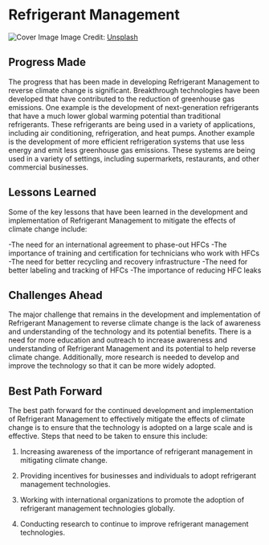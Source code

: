 # Refrigerant Management

![Cover Image](https://images.unsplash.com/photo-1454165804606-c3d57bc86b40?crop=entropy&cs=tinysrgb&fit=max&fm=jpg&ixid=Mnw0NDM1NTZ8MHwxfHNlYXJjaHwxfHxSZWZyaWdlcmFudCUyME1hbmFnZW1lbnR8ZW58MHx8fHwxNjgzMDYyNjg5&ixlib=rb-4.0.3&q=80&w=1080)
Image Credit: [Unsplash](https://unsplash.com/de/@homajob)

## Progress Made

The progress that has been made in developing Refrigerant Management to reverse climate change is significant. Breakthrough technologies have been developed that have contributed to the reduction of greenhouse gas emissions. One example is the development of next-generation refrigerants that have a much lower global warming potential than traditional refrigerants. These refrigerants are being used in a variety of applications, including air conditioning, refrigeration, and heat pumps. Another example is the development of more efficient refrigeration systems that use less energy and emit less greenhouse gas emissions. These systems are being used in a variety of settings, including supermarkets, restaurants, and other commercial businesses.

## Lessons Learned

Some of the key lessons that have been learned in the development and implementation of Refrigerant Management to mitigate the effects of climate change include:

-The need for an international agreement to phase-out HFCs
-The importance of training and certification for technicians who work with HFCs
-The need for better recycling and recovery infrastructure
-The need for better labeling and tracking of HFCs
-The importance of reducing HFC leaks

## Challenges Ahead

The major challenge that remains in the development and implementation of Refrigerant Management to reverse climate change is the lack of awareness and understanding of the technology and its potential benefits. There is a need for more education and outreach to increase awareness and understanding of Refrigerant Management and its potential to help reverse climate change. Additionally, more research is needed to develop and improve the technology so that it can be more widely adopted.

## Best Path Forward

The best path forward for the continued development and implementation of Refrigerant Management to effectively mitigate the effects of climate change is to ensure that the technology is adopted on a large scale and is effective. Steps that need to be taken to ensure this include:

1. Increasing awareness of the importance of refrigerant management in mitigating climate change.

2. Providing incentives for businesses and individuals to adopt refrigerant management technologies.

3. Working with international organizations to promote the adoption of refrigerant management technologies globally.

4. Conducting research to continue to improve refrigerant management technologies.
